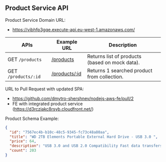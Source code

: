 ## Product Service API

Product Service Domain URL:
- https://vibhfp3gqe.execute-api.eu-west-1.amazonaws.com/


| APIs                | Example URL                                                                                                          | Description                                    |
|---------------------|----------------------------------------------------------------------------------------------------------------------|------------------------------------------------|
| GET `/products`     | [/products](https://vibhfp3gqe.execute-api.eu-west-1.amazonaws.com/dev/products)                                     | Returns list of products (based on mock data). |
| GET `/products/:id` | [/products/:id](https://vibhfp3gqe.execute-api.eu-west-1.amazonaws.com/dev/products/7567ec4b-b10c-48c5-9345-fc73c48a80aa) | Returns 1 searched product from collection.    |

URL to Pull Request with updated SPA:
- https://github.com/dmytro-shershnev/nodejs-aws-fe/pull/2
- FE with integrated product service (https://d3rcziakc8rsyb.cloudfront.net/)

Product Schema Example:
```json
{
  "id": "7567ec4b-b10c-48c5-9345-fc73c48a80aa",
  "title": "WD 2TB Elements Portable External Hard Drive - USB 3.0 ",
  "price": 64,
  "description": "USB 3.0 and USB 2.0 Compatibility Fast data transfers Improve PC Performance High Capacity; Compatibility Formatted NTFS for Windows 10, Windows 8.1, Windows 7; Reformatting may be required for other operating systems; Compatibility may vary depending on user’s hardware configuration and operating system",
  "count": 203
}
```